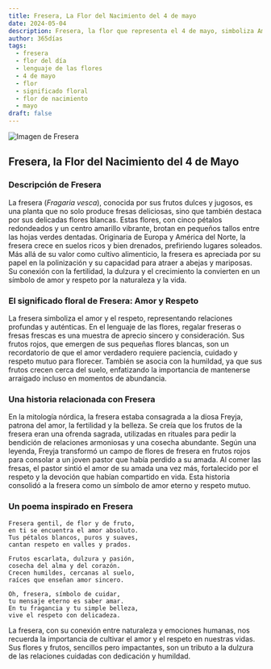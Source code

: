 ```yaml
---
title: Fresera, La Flor del Nacimiento del 4 de mayo
date: 2024-05-04
description: Fresera, la flor que representa el 4 de mayo, simboliza Amor y respeto. Descubre su fascinante historia, significado en el lenguaje de las flores y una poesía que celebra su belleza.
author: 365días
tags:
  - fresera
  - flor del día
  - lenguaje de las flores
  - 4 de mayo
  - flor
  - significado floral
  - flor de nacimiento
  - mayo
draft: false
---
```


![Imagen de Fresera](https://cdn.pixabay.com/photo/2016/06/20/00/40/strawberries-1467902_640.jpg#center)


## Fresera, la Flor del Nacimiento del 4 de Mayo

### Descripción de Fresera

La fresera (_Fragaria vesca_), conocida por sus frutos dulces y jugosos, es una planta que no solo produce fresas deliciosas, sino que también destaca por sus delicadas flores blancas. Estas flores, con cinco pétalos redondeados y un centro amarillo vibrante, brotan en pequeños tallos entre las hojas verdes dentadas. Originaria de Europa y América del Norte, la fresera crece en suelos ricos y bien drenados, prefiriendo lugares soleados. Más allá de su valor como cultivo alimenticio, la fresera es apreciada por su papel en la polinización y su capacidad para atraer a abejas y mariposas. Su conexión con la fertilidad, la dulzura y el crecimiento la convierten en un símbolo de amor y respeto por la naturaleza y la vida.

### El significado floral de Fresera: Amor y Respeto

La fresera simboliza el amor y el respeto, representando relaciones profundas y auténticas. En el lenguaje de las flores, regalar freseras o fresas frescas es una muestra de aprecio sincero y consideración. Sus frutos rojos, que emergen de sus pequeñas flores blancas, son un recordatorio de que el amor verdadero requiere paciencia, cuidado y respeto mutuo para florecer. También se asocia con la humildad, ya que sus frutos crecen cerca del suelo, enfatizando la importancia de mantenerse arraigado incluso en momentos de abundancia.

### Una historia relacionada con Fresera

En la mitología nórdica, la fresera estaba consagrada a la diosa Freyja, patrona del amor, la fertilidad y la belleza. Se creía que los frutos de la fresera eran una ofrenda sagrada, utilizadas en rituales para pedir la bendición de relaciones armoniosas y una cosecha abundante. Según una leyenda, Freyja transformó un campo de flores de fresera en frutos rojos para consolar a un joven pastor que había perdido a su amada. Al comer las fresas, el pastor sintió el amor de su amada una vez más, fortalecido por el respeto y la devoción que habían compartido en vida. Esta historia consolidó a la fresera como un símbolo de amor eterno y respeto mutuo.

### Un poema inspirado en Fresera

```
Fresera gentil, de flor y de fruto,  
en ti se encuentra el amor absoluto.  
Tus pétalos blancos, puros y suaves,  
cantan respeto en valles y prados.  

Frutos escarlata, dulzura y pasión,  
cosecha del alma y del corazón.  
Crecen humildes, cercanas al suelo,  
raíces que enseñan amor sincero.  

Oh, fresera, símbolo de cuidar,  
tu mensaje eterno es saber amar.  
En tu fragancia y tu simple belleza,  
vive el respeto con delicadeza.  
```

La fresera, con su conexión entre naturaleza y emociones humanas, nos recuerda la importancia de cultivar el amor y el respeto en nuestras vidas. Sus flores y frutos, sencillos pero impactantes, son un tributo a la dulzura de las relaciones cuidadas con dedicación y humildad.

